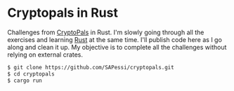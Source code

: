 # Cryptopals in Rust

Challenges from [CryptoPals](https://cryptopals.com) in Rust. I'm slowly going through all the exercises and learning [Rust](https://www.rust-lang.org/) at the same time. I'll publish code here as I go along and clean it up. My objective is to complete all the challenges without relying on external crates.

```bash
$ git clone https://github.com/SAPessi/cryptopals.git
$ cd cryptopals
$ cargo run
```